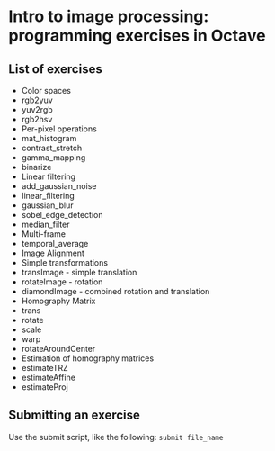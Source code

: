# Intro to image processing: programming exercises in Octave

## List of exercises
* Color spaces
 * rgb2yuv
 * yuv2rgb
 * rgb2hsv
* Per-pixel operations
 * mat_histogram
 * contrast_stretch
 * gamma_mapping
 * binarize
* Linear filtering
 * add_gaussian_noise
 * linear_filtering
 * gaussian_blur
 * sobel_edge_detection
 * median_filter
* Multi-frame
 * temporal_average 
* Image Alignment
 * Simple transformations
  * transImage - simple translation
  * rotateImage - rotation
  * diamondImage - combined rotation and translation
 * Homography Matrix
  * trans
  * rotate
  * scale
  * warp
  * rotateAroundCenter
 * Estimation of homography matrices
  * estimateTRZ
  * estimateAffine
  * estimateProj

## Submitting an exercise
Use the submit script, like the following: `submit file_name`
